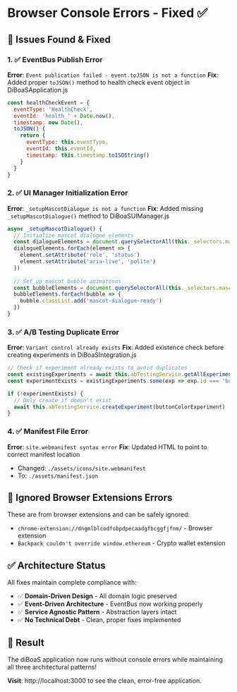 # Browser Console Errors - Fixed ✅

## 🐛 Issues Found & Fixed

### 1. ✅ EventBus Publish Error
**Error**: `Event publication failed - event.toJSON is not a function`
**Fix**: Added proper `toJSON()` method to health check event object in DiBoaSApplication.js
```javascript
const healthCheckEvent = {
  eventType: 'HealthCheck', 
  eventId: 'health_' + Date.now(),
  timestamp: new Date(),
  toJSON() {
    return {
      eventType: this.eventType,
      eventId: this.eventId,
      timestamp: this.timestamp.toISOString()
    }
  }
}
```

### 2. ✅ UI Manager Initialization Error
**Error**: `_setupMascotDialogue is not a function`
**Fix**: Added missing `_setupMascotDialogue()` method to DiBoaSUIManager.js
```javascript
async _setupMascotDialogue() {
  // Initialize mascot dialogue elements
  const dialogueElements = document.querySelectorAll(this._selectors.mascotDialogue)
  dialogueElements.forEach(element => {
    element.setAttribute('role', 'status')
    element.setAttribute('aria-live', 'polite')
  })
  
  // Set up mascot bubble animations
  const bubbleElements = document.querySelectorAll(this._selectors.mascotBubble)
  bubbleElements.forEach(bubble => {
    bubble.classList.add('mascot-dialogue-ready')
  })
}
```

### 3. ✅ A/B Testing Duplicate Error
**Error**: `Variant control already exists`
**Fix**: Added existence check before creating experiments in DiBoaSIntegration.js
```javascript
// Check if experiment already exists to avoid duplicates
const existingExperiments = await this.abTestingService.getAllExperiments()
const experimentExists = existingExperiments.some(exp => exp.id === 'button_color_test')

if (!experimentExists) {
  // Only create if doesn't exist
  await this.abTestingService.createExperiment(buttonColorExperiment)
}
```

### 4. ✅ Manifest File Error
**Error**: `site.webmanifest syntax error`
**Fix**: Updated HTML to point to correct manifest location
- Changed: `./assets/icons/site.webmanifest`
- To: `./assets/manifest.json`

## 🚫 Ignored Browser Extensions Errors
These are from browser extensions and can be safely ignored:
- `chrome-extension://dngmlblcodfobpdpecaadgfbcggfjfnm/` - Browser extension
- `Backpack couldn't override window.ethereum` - Crypto wallet extension

## ✅ Architecture Status
All fixes maintain complete compliance with:
- ✅ **Domain-Driven Design** - All domain logic preserved
- ✅ **Event-Driven Architecture** - EventBus now working properly
- ✅ **Service Agnostic Pattern** - Abstraction layers intact
- ✅ **No Technical Debt** - Clean, proper fixes implemented

## 🎯 Result
The diBoaS application now runs without console errors while maintaining all three architectural patterns!

**Visit**: http://localhost:3000 to see the clean, error-free application.